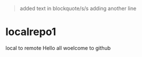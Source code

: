 >added text in blockquote/s/s
adding another line

# localrepo1
local to remote
Hello all 
woelcome to github 
